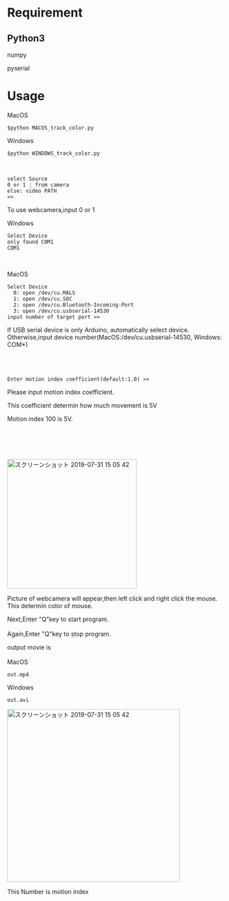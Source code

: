 # Requirement
## Python3
numpy 

pyserial


# Usage
MacOS
```
$python MACOS_track_color.py
```
Windows
```
$python WINDOWS_track_color.py
```


<br>

```
select Source
0 or 1 : from camera
else: video PATH
>>
```
To use webcamera,input 0 or 1

Windows
```
Select Device
only found COM1
COM1
```
<br>

MacOS
```
Select Device
  0: open /dev/cu.MALS
  1: open /dev/cu.SOC
  2: open /dev/cu.Bluetooth-Incoming-Port
  3: open /dev/cu.usbserial-14530
input number of target port >>
```

If USB serial device is only Arduino, automatically select device. 
Otherwise,input device number(MacOS:/dev/cu.usbserial-14530, Windows: COM*)
<br>
<br>
<br>
<br>


```
Enter motion index coefficient(default:1.0) >>
```
Please input motion index coefficient. 

This coefficient determin how much movement is 5V  

Motion index 100 is 5V. 
<br>
<br>
<br>
<br>
<br>
<br>
<img width="300" alt="スクリーンショット 2019-07-31 15 05 42" src="https://user-images.githubusercontent.com/33110971/62187666-12ecdf00-b3a5-11e9-8b33-036b5868a5e6.png">
 
Picture of webcamera will appear,then left click and right click the mouse. This determin color of mouse. 

Next,Enter "Q"key to start program.
<br>
<br>
Again,Enter "Q"key to stop program.


output movie is  
<br>
MacOS
```
out.mp4
```
Windows
```
out.avi
```


<img width="400" alt="スクリーンショット 2019-07-31 15 05 42" src="https://user-images.githubusercontent.com/33110971/62187856-a3c3ba80-b3a5-11e9-807d-e2383bf17146.gif">

This Number is motion index